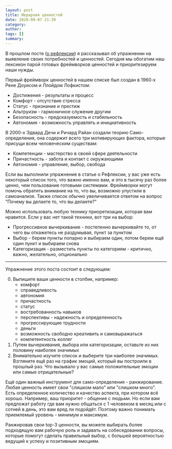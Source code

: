```yaml
---
layout: post
title: Иерархия ценностей
date: 2020-09-07 21:39
category: 
author: 
tags: []
summary: 
---
```


В прошлом посте ([о рефлексии](https://alterfo.github.io/career/2020/09/05/reflection.html)) я рассказывал об упражнении на выявление своих потребностей и ценностей. Сегодня мы обогатим наш лексикон парой готовых фреймворков ценностей и приоритезируем наши нужды.

Первый фреймворк ценностей в нашем списке был создан в 1960-х Рене Доуисом и Ллойдом Лофкистом:

- Достижения - результаты и процесс
- Комфорт - отсутствие стресса
- Статус - признание и престиж
- Альтруизм - гармоничное служение другим
- Безопасность - предсказуемость и стабильность
- Автономия - возможность управлять и инициативность

В 2000-х Эдвард Дечи и Ричард Райан создали теорию Само-определения, она содержит всего три мотивирующих фактора, которые присущи всем человеческим существам:

- Компетенции - мастерство в своей сфере деятельности
- Причастность - забота и контакт с окружающими
- Автономия - управление, выбор, свобода

Если вы выполнили упражнение в статье о Рефлексии, у вас уже есть некоторый список того, что важно именно вам, и это в тысячу раз более ценно, чем пользование готовыми системами. Фреймворки могут помочь обратить внимание на то, что вы, возможно упустили в самоанализе. Также список обычно увеличивается ответом на вопрос "Почему вы делаете то, что вы делаете?"

Можно использовать любую технику приоретизации, которая вам нравится. Если у вас нет такой техники, вот три на выбор:
- Прогрессивное вычеркивание - постепенно вычеркивайте то, от чего вы откажетесь не раздумывая, пункт за пунктом
- Выбор - берем пункты попарно и выбираем один, потом берем ещё один пункт и выбираем снова
- Категоризация - разместить пункты по категориям - критично, важно, желательно, опционально


***

Упражнение этого поста состоит в следующем:

0. Выпишите ваши ценности в столбик, например:
    - комфорт
    - справедливость
    - автономия
    - причастность
    - статус
    - востребованность навыков
    - перспективы - надежность и определенность
    - прогрессирующие трудности
    - деньги
    - возможность свободно креативить и самовыражаться
    - компетентность коллег
1. Путем вычеркивания, выбора или категоризации, оставьте из них половину наиболее значимых
3. Внимательно изучите список и выберите три наиболее значимых. Взгляните ещё раз на график эмоций, который вы построили в прошлый раз. Что вызывало у вас самые положительные эмоции или самые отрицательные? 

Ещё один важный инструмент для само-определения - ранжирование. Любая ценность имеет свои "слишком мало" или "слишком много". Есть определенное количество и качество аспекта, при котором всё хорошо. Например, ваш приоритет - общение с людьми. Но если вам предложат работу где вам нужно общаться с 1 человеком в месяц или с сотней в день, это вам вряд ли подойдёт. Поэтому важно понимать приемлемый уровень - минимум и максимум.

Ранжировав свои top-3 ценности, вы можете выбирать более подходящую вам рабочую роль и задавать на собеседовании вопросы, которые помогут сделать правильный выбор, с большей вероятностью ведущий к успеху и позитивным эмоциям.
